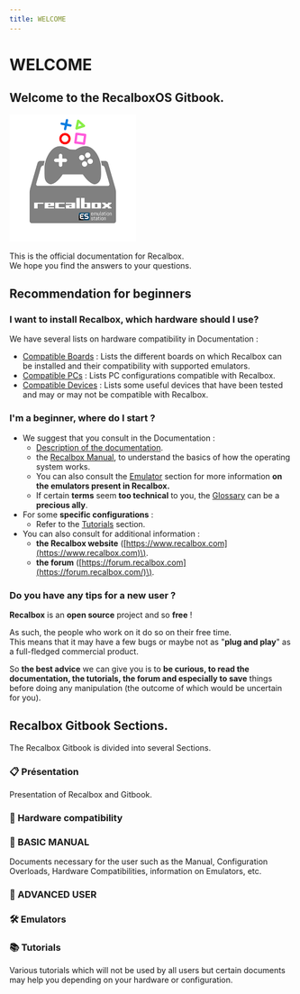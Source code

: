 ```yaml
---
title: WELCOME
---
```


# WELCOME

## Welcome to the RecalboxOS Gitbook.

![](image%20%28111%29.png)

This is the official documentation for Recalbox.  
We hope you find the answers to your questions.

## Recommendation for beginners

### I want to install Recalbox, which hardware should I use?

We have several lists on hardware compatibility in Documentation :

* [Compatible Boards](/hardware-compatibility/emulators-compatibility) : Lists the different boards on which Recalbox can be installed and their compatibility with supported emulators. 
* [Compatible PCs](/hardware-compatibility/compatible-pcs) : Lists PC configurations compatible with Recalbox. 
* [Compatible Devices](/hardware-compatibility/compatible-devices) : Lists some useful devices that have been tested and may or may not be compatible with Recalbox.



### I'm a beginner, where do I start ?

* We suggest that you consult in the Documentation :
  * [Description of the documentation](/).
  * the [Recalbox Manual](/basic-manual/getting-started), to understand the basics of how the operating system works.
  * You can also consult the [Emulator](/emulators/arcade) section for more information **on the emulators present in Recalbox.**
  * If certain **terms** seem **too technical** to you, the [Glossary](/basic-manual/glossary) can be a **precious ally**. 
* For some **specific configurations** :
  * Refer to the [Tutorials](https://recalbox.gitbook.io/tutorials/) section. 
* You can also consult for additional information :
  * **the Recalbox website** \([https://www.recalbox.com](https://www.recalbox.com)\).
  * **the forum** \([https://forum.recalbox.com](https://forum.recalbox.com/)\).



### Do you have any tips for a new user ?

**Recalbox** is an **open source** project and so **free** !

As such, the people who work on it do so on their free time.  
This means that it may have a few bugs or maybe not as "**plug and play**" as a full-fledged commercial product.

So **the best advice** we can give you is to **be curious, to read the documentation, the tutorials, the forum and especially to save** things before doing any manipulation \(the outcome of which would be uncertain for you\).

## Recalbox Gitbook Sections.

The Recalbox Gitbook is divided into several Sections.



### 📋 Présentation

Presentation of Recalbox and Gitbook.



### 🔧 Hardware compatibility 

### 📔 BASIC MANUAL

Documents necessary for the user such as the Manual, Configuration Overloads, Hardware Compatibilities, information on Emulators, etc.



### 🔨 ADVANCED USER



### 🛠️ Emulators



### 📚 Tutorials

Various tutorials which will not be used by all users but certain documents may help you depending on your hardware or configuration.

